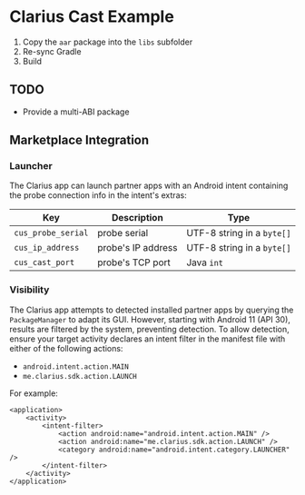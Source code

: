 # Clarius Cast Example

1. Copy the `aar` package into the `libs` subfolder
2. Re-sync Gradle
3. Build

## TODO

* Provide a multi-ABI package

## Marketplace Integration

### Launcher

The Clarius app can launch partner apps with an Android intent containing the probe connection info in the intent's extras:

| Key | Description | Type |
|-----|-------------|------|
| `cus_probe_serial` | probe serial | UTF-8 string in a `byte[]` |
| `cus_ip_address` | probe's IP address | UTF-8 string in a `byte[]` |
| `cus_cast_port` | probe's TCP port | Java `int` |

### Visibility

The Clarius app attempts to detected installed partner apps by querying the `PackageManager` to adapt its GUI.
However, starting with Android 11 (API 30), results are filtered by the system, preventing detection.
To allow detection, ensure your target activity declares an intent filter in the manifest file with either of the following actions:

* `android.intent.action.MAIN`
* `me.clarius.sdk.action.LAUNCH`

For example:

    <application>
        <activity>
            <intent-filter>
                <action android:name="android.intent.action.MAIN" />
                <action android:name="me.clarius.sdk.action.LAUNCH" />
                <category android:name="android.intent.category.LAUNCHER" />
            </intent-filter>
        </activity>
    </application>
